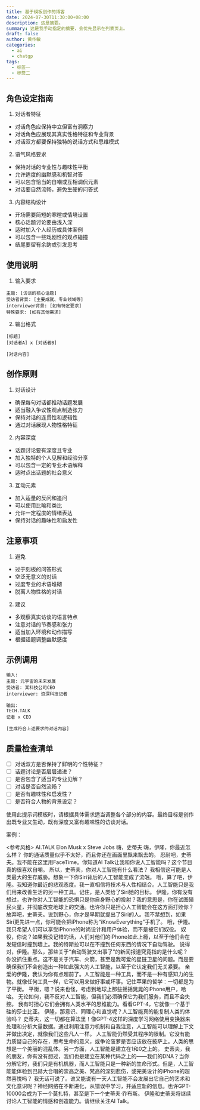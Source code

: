 ```yaml
---
title: 基于模板创作的博客
date: 2024-07-30T11:30:00+08:00
description: 这是摘要。
summary: 这是我手动指定的摘要，会优先显示在列表页上。
draft: false
author: 黄作敏
categories:
  - ai
  - chatgp
tags:
  - 标签一
  - 标签二
---
```



## 角色设定指南

1. 对话者特征
- 对话角色应保持中立但富有洞察力
- 对话角色应展现其真实性格特征和专业背景
- 对话双方都要保持独特的说话方式和思维模式

2. 语气风格要求
- 保持对话的专业性与趣味性平衡
- 允许适度的幽默感和机智对答
- 可以包含恰当的自嘲或互相调侃元素
- 对话要自然流畅，避免生硬的问答式

3. 内容结构设计
- 开场需要简短的寒暄或情境设置
- 核心话题讨论要由浅入深
- 适时加入个人经历或具体案例
- 可以包含一些戏剧性的观点碰撞
- 结尾要留有余韵或引发思考

## 使用说明

1. 输入要求
```
主题: [访谈的核心话题]
受访者背景: [主要成就、专业领域等]
interviewer背景: [如有特定要求]
特殊要求: [如有其他需求]
```

2. 输出格式
```
[标题]
[对话者A] x [对话者B]

[对话内容]
```

## 创作原则

1. 对话设计
- 确保每句对话都推动话题发展
- 适当融入争议性观点制造张力
- 保持对话的连贯性和逻辑性
- 通过对话展现人物性格特征

2. 内容深度
- 话题讨论要有深度且专业
- 加入独特的个人见解和经验分享
- 可以包含一定的专业术语解释
- 适时点出话题的社会意义

3. 互动元素
- 加入适量的反问和追问
- 可以使用比喻和类比
- 允许一定程度的情绪表达
- 保持对话的趣味性和启发性

## 注意事项

1. 避免
- 过于刻板的问答形式
- 空泛无意义的对话
- 过度专业的术语堆砌
- 脱离人物性格的对话

2. 建议
- 多观察真实访谈的语言特点
- 注意对话的节奏感和张力
- 适当加入环境和动作描写
- 根据话题调整幽默感度

## 示例调用

```
输入:
主题: 元宇宙的未来发展
受访者: 某科技公司CEO
interviewer: 资深科技记者

输出:
TECH.TALK
记者 x CEO

[生成符合上述要求的对话内容]
```

## 质量检查清单

- [ ] 对话双方是否保持了鲜明的个性特征？
- [ ] 话题讨论是否层层递进？
- [ ] 是否包含了适当的专业见解？
- [ ] 对话是否自然流畅？
- [ ] 是否有趣味性和启发性？
- [ ] 是否符合人物的背景设定？

使用此提示词模板时，请根据具体需求适当调整各个部分的内容。最终目标是创作出既专业又生动，既有深度又富有趣味性的访谈对话。


案例：

<参考风格>
AI.TALK
Elon Musk x Steve Jobs
嗨，史蒂夫
嗨，伊隆，你最近怎么样？
你的通话质量似乎不太好，而且你还在画面里飘来飘去的。
忍耐吧，史蒂夫。我不能在这里用FaceTime。你知道AI Talk让我和你说人工智能吗？这个节目真的很喜欢自嘲。
所以，史蒂夫，你对人工智能有什么看法？
我相信这可能是人类最大的生存威胁。想象一下你Siri背后的人工智能变成了流氓。
哦，算了吧，伊隆。我知道你最近的悲观态度。我一直相信将技术与人性相结合。人工智能只是我们用来改善生活的另一种工具。记住，是人类给了Siri她的目标。
伊隆，你有没有想过，也许你对人工智能的恐惧只是你自身野心的投射？我的意思是，你在试图殖民火星，并彻底改变地球上的交通。也许你只是担心人工智能会在这方面打败你？
放弃吧，史蒂夫。说到野心，你才是早期就提出了Siri的人。我不禁想到，如果Siri更先进一点，你可能会把iPhone称为“iKnowEverything”手机了。
哦，伊隆。我只希望人们可以享受iPhone的时尚设计和用户体验，而不是被它们奴役。
奴役，你说？如果我没记错的话，人们对他们的iPhone如此上瘾，以至于他们会在发短信时撞到墙上。我的特斯拉可以在不撞到任何东西的情况下自动驾驶。
说得对，伊隆。那么，那些关于“自动驾驶又出事了”的新闻报道究竟指的是什么呢？
你没抓住重点。这不是关于汽车、火箭，甚至是我可爱的星链卫星的问题。而是要确保我们不会创造出一种如此强大的人工智能，以至于它认定我们无关紧要。
亲爱的伊隆，我认为你有点超前了。人工智能是一种工具，而不是一种有感知力的生物。就像任何工具一样，它可以用来做好事或坏事。记住苹果的哲学：一切都是为了平衡。
平衡，嗯？说来也怪，考虑到地球上那些摇摇晃晃的iPhone用户，哈哈。
无论如何，我不反对人工智能，但我们必须确保它为我们服务，而且不会失控。
我有时担心它们会拥有人类水平的思维能力。看看GPT-4，它就像一个基于硅的莎士比亚。
伊隆，那意识、同理心和直觉呢？人工智能真的能复制人类的体验吗？
史蒂夫，这一切都在算法里！像GPT-4这样的深度学习网络使用变换器来处理和分析大量数据。通过利用注意力机制和自我注意，人工智能可以理解上下文并做出决定，就像我们这些凡人一样。
人工智能仍然受其程序的限制。它没有能力质疑自己的存在，思考生命的意义，或争论菠萝是否应该放在披萨上。人类的思想是一个美丽的混乱体。另一方面，人工智能是建立在1和0之上的。
史蒂夫，我的朋友，你有没有想过，我们也是建立在某种代码之上的——我们的DNA？当你分解它时，我们只是有机机器，而人工智能只是一种新的生命形式。但是，人工智能能体验到巴赫大合唱的崇高之美、梵高的深刻悲伤，或完美设计的iPhone的超然喜悦吗？
我无话可说了。谁又能说有一天人工智能不会发展出它自己的艺术和文化意识呢？神经网络在不断进化，从错误中学习，并适应新的信息。也许GPT-10000会成为下一个莫扎特，甚至是下一个史蒂夫·乔布斯。
伊隆和史蒂夫将继续讨论人工智能的情感和创造能力。请继续关注AI Talk。